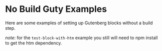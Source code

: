 # No Build Guty Examples

Here are some examples of setting up Gutenberg blocks without a build step.

*note:* for the `test-block-with-htm` example you still will need to npm install to get the htm dependency.